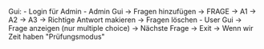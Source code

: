Gui:
    - Login für Admin
    - Admin Gui
        -> Fragen hinzufügen
            -> FRAGE
            -> A1
            -> A2
            -> A3
            -> Richtige Antwort makieren
        -> Fragen löschen
    - User Gui 
        -> Frage anzeigen (nur multiple choice) 
        -> Nächste Frage
        -> Exit
        -> Wenn wir Zeit haben "Prüfungsmodus"